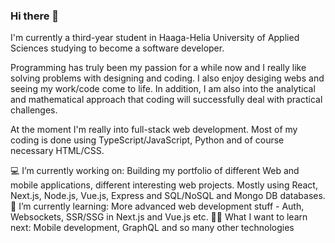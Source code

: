 ### Hi there 👋

I'm currently a third-year student in Haaga-Helia University of Applied Sciences studying to become a software developer.

Programming has truly been my passion for a while now and I really like solving problems with designing and coding. I also enjoy desiging webs and seeing my work/code come to life. In addition, I am also into the analytical and mathematical approach that coding will successfully deal with practical challenges.

At the moment I'm really into full-stack web development. Most of my coding is done using TypeScript/JavaScript, Python and of course necessary HTML/CSS. 

💻 I’m currently working on: Building my portfolio of different Web and mobile applications, different interesting web projects. Mostly using React, Next.js, Node.js, Vue.js,  Express and SQL/NoSQL and Mongo DB databases.
📖 I’m currently learning: More advanced web development stuff - Auth, Websockets, SSR/SSG in Next.js and Vue.js etc.
👨‍🎓 What I want to learn next: Mobile development,  GraphQL and so many other technologies 
